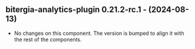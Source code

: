   ## bitergia-analytics-plugin 0.21.2-rc.1 - (2024-08-13)
  
  * No changes on this component. The version is bumped to align it
    with the rest of the components.
